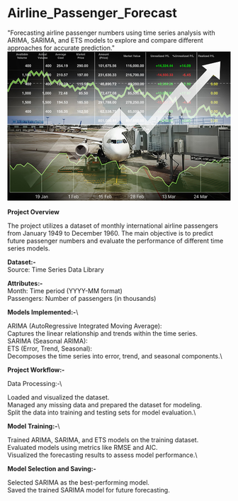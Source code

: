 # Airline_Passenger_Forecast
"Forecasting airline passenger numbers using time series analysis with ARIMA, SARIMA, and ETS models to explore and compare different approaches for accurate prediction."
<img src="https://github.com/rpjinu/Airline_Passenger_Forecast/blob/main/air_passenger.png" width="900">


**Project Overview**

The project utilizes a dataset of monthly international airline passengers from January 1949 to December 1960. The main objective is to predict future passenger numbers and evaluate the performance of different time series models.

**Dataset:-**\
Source: Time Series Data Library

**Attributes:-**\
Month: Time period (YYYY-MM format)\
Passengers: Number of passengers (in thousands)

**Models Implemented:-**\

ARIMA (AutoRegressive Integrated Moving Average):\
Captures the linear relationship and trends within the time series.\
SARIMA (Seasonal ARIMA):\
ETS (Error, Trend, Seasonal):\
Decomposes the time series into error, trend, and seasonal components.\

**Project Workflow:-**

Data Processing:-\

Loaded and visualized the dataset.\
Managed any missing data and prepared the dataset for modeling.\
Split the data into training and testing sets for model evaluation.\

**Model Training:-**\

Trained ARIMA, SARIMA, and ETS models on the training dataset.\
Evaluated models using metrics like RMSE and AIC.\
Visualized the forecasting results to assess model performance.\

**Model Selection and Saving:-**

Selected SARIMA as the best-performing model.\
Saved the trained SARIMA model for future forecasting.
